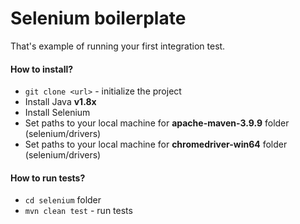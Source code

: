 # Selenium boilerplate

That's example of running your first integration test.

#### How to install?
- `git clone <url>` - initialize the project
- Install Java **v1.8x**
- Install Selenium
- Set paths to your local machine for **apache-maven-3.9.9** folder (selenium/drivers)
- Set paths to your local machine for **chromedriver-win64** folder (selenium/drivers)

#### How to run tests?
  - `cd selenium` folder
  - `mvn clean test` - run tests
